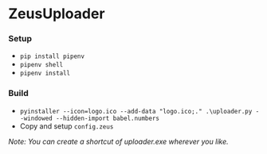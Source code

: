 # ZeusUploader

### Setup
 - `pip install pipenv`
 - `pipenv shell`
 - `pipenv install`

### Build
 - `pyinstaller --icon=logo.ico --add-data "logo.ico;." .\uploader.py --windowed --hidden-import babel.numbers`
 - Copy and setup `config.zeus`

*Note: You can create a shortcut of uploader.exe wherever you like.*
